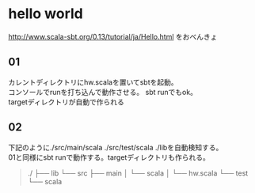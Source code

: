 # hello world
http://www.scala-sbt.org/0.13/tutorial/ja/Hello.html をおべんきょ

## 01
カレントディレクトリにhw.scalaを置いてsbtを起動。  
コンソールでrunを打ち込んで動作させる。
sbt runでもok。  
targetディレクトリが自動で作られる

## 02
下記のように./src/main/scala ./src/test/scala ./libを自動検知する。  
01と同様にsbt runで動作する。targetディレクトリも作られる。  

>./
>├── lib
>└── src
>    ├── main
>    │   └── scala
>    │       └── hw.scala
>    └── test
>        └── scala